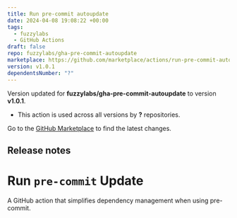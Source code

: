 ```yaml
---
title: Run pre-commit autoupdate
date: 2024-04-08 19:08:22 +00:00
tags:
  - fuzzylabs
  - GitHub Actions
draft: false
repo: fuzzylabs/gha-pre-commit-autoupdate
marketplace: https://github.com/marketplace/actions/run-pre-commit-autoupdate
version: v1.0.1
dependentsNumber: "?"
---
```



Version updated for **fuzzylabs/gha-pre-commit-autoupdate** to version **v1.0.1**.
- This action is used across all versions by **?** repositories.

Go to the [GitHub Marketplace](https://github.com/marketplace/actions/run-pre-commit-autoupdate) to find the latest changes.

## Release notes

# Run `pre-commit` Update
A GitHub action that simplifies dependency management when using pre-commit.
